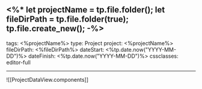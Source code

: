 <%*
let projectName = tp.file.folder();
let fileDirPath = tp.file.folder(true);
tp.file.create_new();
-%>
---
tags: <%projectName%>
type: Project
project: <%projectName%>
fileDirPath: <%fileDirPath%>
dateStart: <%tp.date.now("YYYY-MM-DD")%>
dateFinish: <%tp.date.now("YYYY-MM-DD")%>
cssclasses: editor-full

---
![[ProjectDataView.components]]